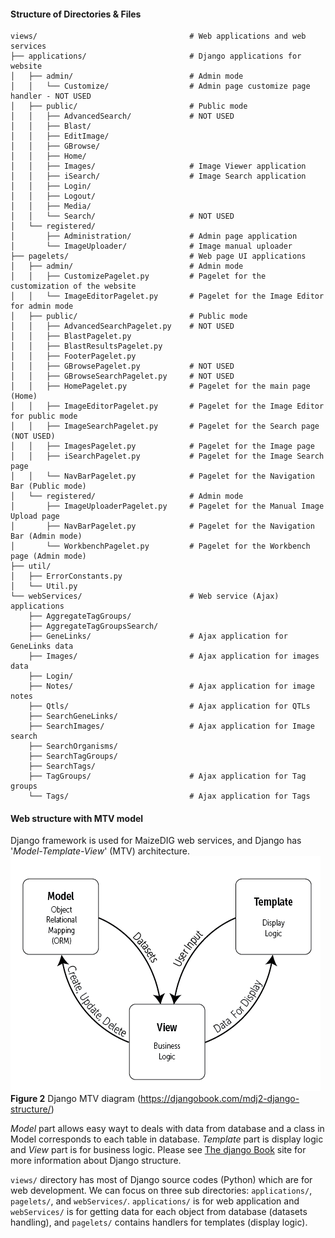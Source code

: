 
#### Structure of Directories & Files
```
views/                                  # Web applications and web services
├── applications/                       # Django applications for website
│   ├── admin/                          # Admin mode
│   │   └── Customize/                  # Admin page customize page handler - NOT USED
│   ├── public/                         # Public mode
│   │   ├── AdvancedSearch/             # NOT USED
│   │   ├── Blast/
│   │   ├── EditImage/
│   │   ├── GBrowse/
│   │   ├── Home/
│   │   ├── Images/                     # Image Viewer application
│   │   ├── iSearch/                    # Image Search application
│   │   ├── Login/
│   │   ├── Logout/
│   │   ├── Media/
│   │   └── Search/                     # NOT USED
│   └── registered/
│       ├── Administration/             # Admin page application
│       └── ImageUploader/              # Image manual uploader
├── pagelets/                           # Web page UI applications
│   ├── admin/                          # Admin mode
│   │   ├── CustomizePagelet.py         # Pagelet for the customization of the website
│   │   └── ImageEditorPagelet.py       # Pagelet for the Image Editor for admin mode
│   ├── public/                         # Public mode
│   │   ├── AdvancedSearchPagelet.py    # NOT USED
│   │   ├── BlastPagelet.py
│   │   ├── BlastResultsPagelet.py
│   │   ├── FooterPagelet.py
│   │   ├── GBrowsePagelet.py           # NOT USED
│   │   ├── GBrowseSearchPagelet.py     # NOT USED
│   │   ├── HomePagelet.py              # Pagelet for the main page (Home)
│   │   ├── ImageEditorPagelet.py       # Pagelet for the Image Editor for public mode
│   │   ├── ImageSearchPagelet.py       # Pagelet for the Search page (NOT USED)
│   │   ├── ImagesPagelet.py            # Pagelet for the Image page
│   │   ├── iSearchPagelet.py           # Pagelet for the Image Search page
│   │   └── NavBarPagelet.py            # Pagelet for the Navigation Bar (Public mode)
│   └── registered/                     # Admin mode
│       ├── ImageUploaderPagelet.py     # Pagelet for the Manual Image Upload page
│       ├── NavBarPagelet.py            # Pagelet for the Navigation Bar (Admin mode)
│       └── WorkbenchPagelet.py         # Pagelet for the Workbench page (Admin mode)
├── util/
│   ├── ErrorConstants.py
│   └── Util.py
└── webServices/                        # Web service (Ajax) applications
    ├── AggregateTagGroups/
    ├── AggregateTagGroupsSearch/
    ├── GeneLinks/                      # Ajax application for GeneLinks data
    ├── Images/                         # Ajax application for images data
    ├── Login/
    ├── Notes/                          # Ajax application for image notes
    ├── Qtls/                           # Ajax application for QTLs
    ├── SearchGeneLinks/
    ├── SearchImages/                   # Ajax application for Image search
    ├── SearchOrganisms/
    ├── SearchTagGroups/
    ├── SearchTags/
    ├── TagGroups/                      # Ajax application for Tag groups
    └── Tags/                           # Ajax application for Tags
```

#### Web structure with MTV model

Django framework is used for MaizeDIG web services, 
and Django has '*Model-Template-View*' (MTV) architecture. 
![Django MTV diagram](../../screenshots/MTV-Diagram.png)
**Figure 2** Django MTV diagram (https://djangobook.com/mdj2-django-structure/)

*Model* part allows easy wayt to deals with data from database and a class in Model corresponds to each table in database.
*Template* part is display logic and *View* part is for business logic.
Please see [The django Book](https://djangobook.com/mdj2-django-structure/) site 
for more information about Django structure.

`views/` directory has most of Django source codes (Python) which are for web development. 
We can focus on three sub directories: `applications/`, `pagelets/`, and `webServices/`. 
`applications/` is for web application 
and `webServices/` is for getting data for each object from database (datasets handling), 
and `pagelets/` contains handlers for templates (display logic).

